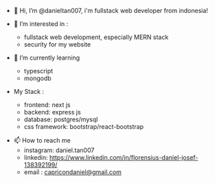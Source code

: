 - 👋 Hi, I’m @danieltan007,
  i'm fullstack web developer from indonesia!
  
- 👀 I’m interested in :
  - fullstack web development, especially MERN stack
  - security for my website
  
- 🌱 I’m currently learning
  - typescript
  - mongodb
 
- My Stack :
  - frontend: next js
  - backend: express js
  - database: postgres/mysql
  - css framework: bootstrap/react-bootstrap
  
<!-- - 💞️ I’m looking to collaborate on ... -->
- 📫 How to reach me
  - instagram: daniel.tan007
  - linkedin: https://www.linkedin.com/in/florensius-daniel-josef-138392199/
  - email : capricondaniel@gmail.com

<!---
danieltan007/danieltan007 is a ✨ special ✨ repository because its `README.md` (this file) appears on your GitHub profile.
You can click the Preview link to take a look at your changes.
--->
